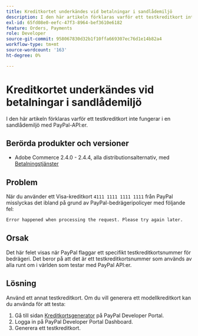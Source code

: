 ```yaml
---
title: Kreditkortet underkändes vid betalningar i sandlådemiljö
description: I den här artikeln förklaras varför ett testkreditkort inte fungerar i en sandlådemiljö med PayPal-API:er.
exl-id: 65fd08e0-eefc-47f3-8964-bef3610e6182
feature: Orders, Payments
role: Developer
source-git-commit: 958067830d32b1f10ffa669307ec76d1e14b82a4
workflow-type: tm+mt
source-wordcount: '163'
ht-degree: 0%

---
```


# Kreditkortet underkändes vid betalningar i sandlådemiljö

I den här artikeln förklaras varför ett testkreditkort inte fungerar i en sandlådemiljö med PayPal-API:er.

## Berörda produkter och versioner

* Adobe Commerce 2.4.0 - 2.4.4, alla distributionsalternativ, med [Betalningstjänster](https://marketplace.magento.com/magento-payment-services.html)

## Problem

När du använder ett Visa-kreditkort `4111 1111 1111 1111` från PayPal misslyckas det ibland på grund av PayPal-bedrägeripolicyer med följande fel:

```bash
Error happened when processing the request. Please try again later.
```

## Orsak

Det här felet visas när PayPal flaggar ett specifikt testkreditkortsnummer för bedrägeri. Det beror på att det är ett testkreditkortsnummer som används av alla runt om i världen som testar med PayPal API:er.

## Lösning

Använd ett annat testkreditkort. Om du vill generera ett modellkreditkort kan du använda för att testa:

1. Gå till sidan [Kreditkortsgenerator](https://developer.paypal.com/api/rest/sandbox/card-testing/#link-creditcardgenerator) på PayPal Developer Portal.
1. Logga in på PayPal Developer Portal Dashboard.
1. Generera ett testkreditkort.
